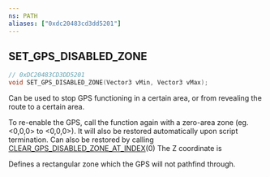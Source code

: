 ```yaml
---
ns: PATH
aliases: ["0xdc20483cd3dd5201"]
---
```

## SET_GPS_DISABLED_ZONE

```c
// 0xDC20483CD3DD5201
void SET_GPS_DISABLED_ZONE(Vector3 vMin, Vector3 vMax);
```

Can be used to stop GPS functioning in a certain area, or from revealing the route to a certain area.

To re-enable the GPS, call the function again with a zero-area zone (eg. <0,0,0> to <0,0,0>). It will also be restored automatically upon script termination. Can also be restored by calling [CLEAR_GPS_DISABLED_ZONE_AT_INDEX](#_0x2801D0012266DF07)(0) The Z coordinate is

Defines a rectangular zone which the GPS will not pathfind through.

